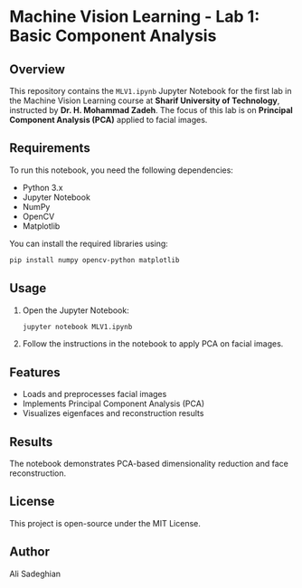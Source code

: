 # Machine Vision Learning - Lab 1: Basic Component Analysis

## Overview
This repository contains the `MLV1.ipynb` Jupyter Notebook for the first lab in the Machine Vision Learning course at **Sharif University of Technology**, instructed by **Dr. H. Mohammad Zadeh**. The focus of this lab is on **Principal Component Analysis (PCA)** applied to facial images.

## Requirements
To run this notebook, you need the following dependencies:
- Python 3.x
- Jupyter Notebook
- NumPy
- OpenCV
- Matplotlib

You can install the required libraries using:
```bash
pip install numpy opencv-python matplotlib
```

## Usage
1. Open the Jupyter Notebook:
   ```bash
   jupyter notebook MLV1.ipynb
   ```
2. Follow the instructions in the notebook to apply PCA on facial images.

## Features
- Loads and preprocesses facial images
- Implements Principal Component Analysis (PCA)
- Visualizes eigenfaces and reconstruction results

## Results
The notebook demonstrates PCA-based dimensionality reduction and face reconstruction.

## License
This project is open-source under the MIT License.

## Author
Ali Sadeghian

